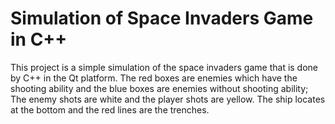 # Simulation of Space Invaders Game in C++
This project is a simple simulation of the space invaders game that is done by C++ in the Qt platform.
The red boxes are enemies which have the shooting ability and the blue boxes are enemies without shooting ability; The enemy shots are white and the player shots are yellow. The ship locates at the bottom and the red lines are the trenches.
